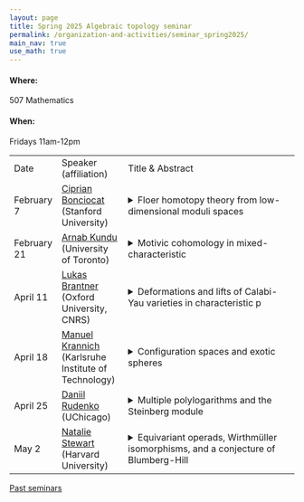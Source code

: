 ```yaml
---
layout: page
title: Spring 2025 Algebraic topology seminar
permalink: /organization-and-activities/seminar_spring2025/
main_nav: true
use_math: true
---
```

<h4>Where:</h4> 507 Mathematics
<h4>When:</h4> Fridays 11am-12pm

<table>
<tr><td>Date</td> 
	<td>Speaker (affiliation)</td>
	<td style="width:60%">Title & Abstract</td>
	</tr>
<tr><td>February 7</td>
	<td><a href="https://sites.google.com/view/cmbonciocat/home">Ciprian Bonciocat</a> (Stanford University) </td>
	<td><details> 
	<summary>Floer homotopy theory from low-dimensional moduli spaces </summary>
	<p class="abstract"><i>Abstract:</i> Floer homotopy theory is the programme that seeks to upgrade various existing Morse/Floer theories from (co)chain complexes to module spectra over some E_\infty ring spectrum. In the first half of the talk, we review the general construction proposed in 1995 by Cohen, Jones, and Segal, which takes as input the data of all the higher dimensional moduli spaces of broken flow lines between critical points, together with suitable stable framings thereof. Then, we briefly illustrate how in the case of classical Morse-Bott theory on a closed smooth manifold M, the construction recovers the Thom spectra M^E for all reduced KO-theory classes [E] on M. In the second half, we show that one can still obtain weaker but non-trivial invariants (in the form of modules over Postnikov truncations of bordism spectra) if moduli spaces are smooth and compact only up to a certain dimension (as is often the case due to bubbling, e.g. in Instanton and Lagrangian Floer theories.) We end by illustrating how our construction can provide further constraints on the topology of the intersection between a monotone Lagrangian submanifold L of (M, $\omega$), and a Hamiltonian perturbation of L, and explore the concrete example of RP^n inside CP^n.</p>
	</details></td>
	</tr>
<tr><td>February 21</td>
	<td><a href="http://www.arnabkundu.com/">Arnab Kundu</a> (University of Toronto)</td>
	<td><details> 
	<summary>Motivic cohomology in mixed-characteristic</summary>
	<p class="abstract"><i>Abstract:</i> Motivic cohomology is a cohomology theory that can be defined internally within Grothendieck's category of motives. Voevodsky developed this theory for smooth varieties, demonstrating its profound connections to algebraic cycles and algebraic K-theory. However, its behaviour beyond the smooth case remains less well understood. Building upon recent advancements by Bachmann, Elmanto, Morrow, and Bouis, we establish its A^1-homotopty invariance for a broader class of "smooth" schemes. This is part of ongoing work in collaboration with Tess Bouis. </p>
	</details></td>
	</tr>
<tr><td>April 11</td>
	<td><a href="https://people.maths.ox.ac.uk/brantner/">Lukas Brantner</a> (Oxford University, CNRS)</td>
	<td><details> 
	<summary>Deformations and lifts of Calabi-Yau varieties in characteristic p</summary>
	<p class="abstract"><i>Abstract:</i> Homotopy theory allows us to study formal moduli problems via their tangent Lie algebras. After briefly reviewing this general paradigm, I will explain how it sheds light on deformations of Calabi-Yau varieties.  In joint work with Taelman, we prove a mixed characteristic analogue of the Bogomolov–Tian–Todorov theorem, which asserts that Calabi-Yau varieties in characteristic 0 are unobstructed. Moreover, we show that ordinary Calabi–Yau varieties in characteristic p admit canonical (and algebraisable) lifts to characteristic 0, generalising results of Serre-Tate for abelian varieties and Deligne-Nygaard for K3 surfaces. If time permits, I will conclude by discussing some intriguing questions related to our canonical lifts.  </p>
	</details></td>
	</tr>
<tr><td>April 18</td>
	<td><a href="https://manuelkrannich.github.io/">Manuel Krannich</a> (Karlsruhe Institute of Technology)</td>
	<td><details> 
	<summary>Configuration spaces and exotic spheres</summary>
	<p class="abstract"><i>Abstract:</i> How much of a closed smooth manifold M is captured by the homotopy type of its framed configuration spaces? This talk serves to make this question precise and to explain recent results in this direction in the case where M is an exotic sphere, obtained as part of joint work in progress with A. Kupers and F. Mezher. </p>
	</details></td>
	</tr>
<tr><td>April 25</td>
	<td><a href="https://math.uchicago.edu/~rudenkodaniil/">Daniil Rudenko</a> (UChicago)</td>
	<td><details> 
	<summary>Multiple polylogarithms and the Steinberg module</summary>
	<p class="abstract"><i>Abstract:</i> Multiple polylogarithms appear to be central to many seemingly unrelated areas of mathematics, including the volumes of hyperbolic polytopes, scissors congruence, algebraic K-theory, and special values of zeta functions. Despite this broad network of connections, the most fundamental properties of these functions, as predicted by the Goncharov program, remain conjectural. I will discuss recent progress in the Goncharov program, which is based on the connection between multiple polylogarithms and the Steinberg module. The talks are based on joint work with Steven Charlton and Danylo Radchenko, as well as on ongoing work with Alexander Kupers and Ismael Sierra. </p>
	</details></td>
	</tr>
<tr><td>May 2</td>
	<td><a href="https://nataliesstewart.github.io/">Natalie Stewart</a> (Harvard University)</td>
	<td><details> 
	<summary>Equivariant operads, Wirthmüller isomorphisms, and a conjecture of Blumberg-Hill</summary>
	<p class="abstract"><i>Abstract:</i> Work of Hill-Hopkins-Ravanel and Nardin pioneered a delicate relationship between (homotopy coherent) equivariant algebraic structures and genuine-equivariant notions of semiadditivity. The former is controlled by algebras over the commutative G-operad $\mathrm{Comm}_G$, and the latter by Wirthmüller isomorphisms in equivariant higher category theory.

Motivated by equivariant chromatic homotopy theory, $\mathrm{Comm}_G$ was generalized by Blumberg-Hill to $\mathcal{N}_{\infty}$ operads, a family of sub-terminal objects of $\mathrm{Op}_G$ classified by subcategories $I \subset \mathbb{F}_G$ called indexing categories. Guided by discrete algebra, they conjectured an equivalence $\mathcal{N}_{I \infty} \otimes \mathcal{N}_{J \infty} \simeq \mathcal{N}_{I \vee J \infty}$.

In this talk, I will establish that $\mathcal{N}_{I \infty}$ is universal among $G$-operads whose monoids possess $I$-indexed Wirthmüller isomorphisms and affirm Blumberg-Hill's conjecture as a corollary.</p>
	</details></td>
	</tr>
	</table>

<a href="https://allenyuan.me/columbia-algebraic-topology-seminar/">Past seminars</a>
